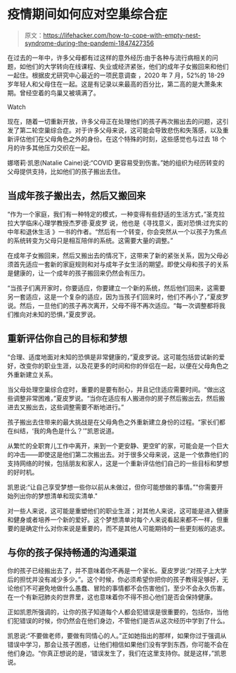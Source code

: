 # 疫情期间如何应对空巢综合症

> 原文：<https://lifehacker.com/how-to-cope-with-empty-nest-syndrome-during-the-pandemi-1847427356>

在过去的一年中，许多父母都有过这样的意外经历:由于各种与流行病相关的问题，如他们的大学转向在线课程、失业或经济紧张，他们的成年子女搬回来和他们一起住。根据皮尤研究中心最近的一项民意调查 ，2020 年 7 月，52%的 18-29 岁年轻人和父母住在一起。这是有记录以来最高的百分比，第二高的是大萧条末期。曾经空着的鸟巢又被填满了。

Watch

现在，随着一切重新开放，许多父母正在处理他们的孩子再次搬出去的问题，这引发了第二轮空巢综合症。对于许多父母来说，这可能会导致悲伤和失落感，以及重新评估他们在父母角色之外的身份。在这个特殊的时刻，这些感觉也与过去 18 个月的许多其他压力交织在一起。

娜塔莉·凯恩(Natalie Caine)说:“COVID 更容易受到伤害。”她的组织为经历转变的父母提供支持，比如他们的孩子搬出去住。

## 当成年孩子搬出去，然后又搬回来

“作为一个家庭，我们有一种特定的模式，一种变得有些舒适的生活方式，”圣克拉拉大学临床心理学教授杰罗德·夏皮罗 说，他也是《寻找意义，面对恐惧:过充实的中年和退休生活 》一书的作者。“然后有一个转变，你会突然从一个以孩子为焦点的系统转变为父母只是相互陪伴的系统。这需要大量的调整。”

在成年子女搬回来，然后又搬出去的情况下，这带来了新的紧张关系，因为父母必须首先适应一套新的家庭规则和对与成年子女生活的期望。即使父母和孩子的关系是健康的，让一个成年的孩子搬回来仍然会有压力。

“当孩子们离开家时，你要适应，你要建立一个新的系统，然后他们回来，这需要另一套适应，这是一个复杂的适应，因为当孩子们回来时，他们不再小了，”夏皮罗说。然后，一旦他们的孩子再次离开，父母不得不再次适应。“每一次调整都将我们推向对未知的恐惧，”夏皮罗说。

## 重新评估你自己的目标和梦想

“合理、适度地面对未知的恐惧是非常健康的，”夏皮罗说。这可能包括尝试新的爱好，改变你的职业生涯，以及花更多的时间和你的伴侣在一起，以便在父母角色之外重新建立关系。

当父母处理空巢综合症时，重要的是要有耐心，并且记住适应需要时间。“做出这些调整非常困难，”夏皮罗说。“当你在适应有人搬进你的房子然后搬出去，然后搬进去又搬出去，这些调整需要不断地进行。”

孩子搬出去住带来的最大挑战是在父母角色之外重新建立身份的过程。“家长们都在纠结，‘我的角色是什么？’”凯恩说道。

从繁忙的全职育儿工作中离开，来到一个更安静、更空旷的家，可能会是一个巨大的冲击——即使这是他们第二次搬出去。对于很多父母来说，这是一个依靠他们的支持网络的时候，包括朋友和家人，这是一个重新评估他们自己的一些目标和梦想的好时机。

凯恩说:“让自己享受梦想一些你以前从未做过，但你可能想做的事情。”"你需要开始列出你的梦想清单和现实清单."

对一些人来说，这可能是重塑他们的职业生涯；对其他人来说，这可能是进入健康和健身或者培养一个新的爱好。这个梦想清单对每个人来说看起来都不一样，但重要的是确定什么对你来说是重要的，而不是其他人可能期待的一些更刻板的追求。

## **与你的孩子保持畅通的沟通渠道**

你的孩子已经搬出去了，并不意味着你不再是一个家长。夏皮罗说:“对孩子上大学后的担忧并没有减少多少。”。这个时候，你必须希望你把你的孩子教得足够好，无论他们不可避免地做什么愚蠢、冒险的事情都不会伤害他们，至少不会永久伤害。在一个有新冠肺炎的世界里，这也意味着你不得不担心他们是否会保持健康。

正如凯恩所强调的，让你的孩子知道每个人都会犯错误是很重要的，包括你，当他们犯错误的时候，你仍然会在他们身边，不管他们是否从这次经历中学到了什么。

凯恩说:“不要做老师，要做有同情心的人。”正如她指出的那样，如果你过于强调从错误中学习，那会让孩子困惑，让他们相信如果他们没有学到东西，你可能不会在他们身边。“你真正想说的是，‘错误发生了，我们在这里支持你。就是这样，”凯恩说。